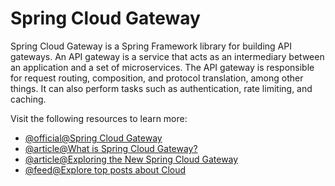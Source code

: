 # Spring Cloud Gateway

Spring Cloud Gateway is a Spring Framework library for building API gateways. An API gateway is a service that acts as an intermediary between an application and a set of microservices. The API gateway is responsible for request routing, composition, and protocol translation, among other things. It can also perform tasks such as authentication, rate limiting, and caching.

Visit the following resources to learn more:

- [@official@Spring Cloud Gateway](https://spring.io/projects/spring-cloud-gateway)
- [@article@What is Spring Cloud Gateway?](https://tanzu.vmware.com/developer/guides/scg-what-is/)
- [@article@Exploring the New Spring Cloud Gateway](https://www.baeldung.com/spring-cloud-gateway)
- [@feed@Explore top posts about Cloud](https://app.daily.dev/tags/cloud?ref=roadmapsh)
